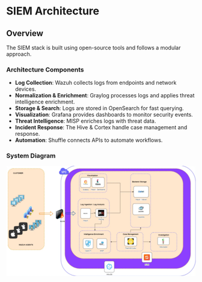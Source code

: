 # SIEM Architecture

## Overview

The SIEM stack is built using open-source tools and follows a modular approach.

### **Architecture Components**
- **Log Collection**: Wazuh collects logs from endpoints and network devices.
- **Normalization & Enrichment**: Graylog processes logs and applies threat intelligence enrichment.
- **Storage & Search**: Logs are stored in OpenSearch for fast querying.
- **Visualization**: Grafana provides dashboards to monitor security events.
- **Threat Intelligence**: MISP enriches logs with threat data.
- **Incident Response**: The Hive & Cortex handle case management and response.
- **Automation**: Shuffle connects APIs to automate workflows.

### **System Diagram**
![SIEM Architecture](../images/architecture-diagram.png)
